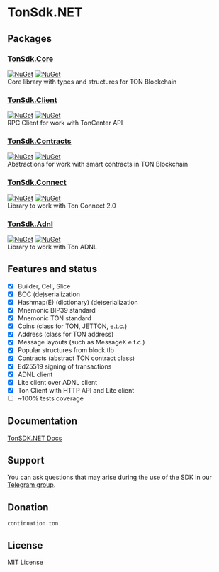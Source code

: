 # TonSdk.NET

## Packages

### [TonSdk.Core](https://www.nuget.org/packages/TonSdk.Core/)
[![NuGet](https://img.shields.io/nuget/dt/TonSdk.Core.svg)](https://www.nuget.org/packages/TonSdk.Core)
[![NuGet](https://img.shields.io/nuget/vpre/TonSdk.Core.svg)](https://www.nuget.org/packages/TonSdk.Core) \
Core library with types and structures for TON Blockchain

### [TonSdk.Client](https://www.nuget.org/packages/TonSdk.Client/)
[![NuGet](https://img.shields.io/nuget/dt/TonSdk.Client.svg)](https://www.nuget.org/packages/TonSdk.Client)
[![NuGet](https://img.shields.io/nuget/vpre/TonSdk.Client.svg)](https://www.nuget.org/packages/TonSdk.Client) \
RPC Client for work with TonCenter API

### [TonSdk.Contracts](https://www.nuget.org/packages/TonSdk.Contracts/)
[![NuGet](https://img.shields.io/nuget/dt/TonSdk.Contracts.svg)](https://www.nuget.org/packages/TonSdk.Contracts)
[![NuGet](https://img.shields.io/nuget/vpre/TonSdk.Contracts.svg)](https://www.nuget.org/packages/TonSdk.Contracts) \
Abstractions for work with smart contracts in TON Blockchain

### [TonSdk.Connect](https://www.nuget.org/packages/TonSdk.Connect/)
[![NuGet](https://img.shields.io/nuget/dt/TonSdk.Connect.svg)](https://www.nuget.org/packages/TonSdk.Connect)
[![NuGet](https://img.shields.io/nuget/vpre/TonSdk.Connect.svg)](https://www.nuget.org/packages/TonSdk.Connect) \
Library to work with Ton Connect 2.0

### [TonSdk.Adnl](https://www.nuget.org/packages/TonSdk.Adnl/)
[![NuGet](https://img.shields.io/nuget/dt/TonSdk.Adnl.svg)](https://www.nuget.org/packages/TonSdk.Adnl)
[![NuGet](https://img.shields.io/nuget/vpre/TonSdk.Adnl.svg)](https://www.nuget.org/packages/TonSdk.Adnl) \
Library to work with Ton ADNL

## Features and status

- [x] Builder, Cell, Slice
- [x] BOC  (de)serialization
- [x] Hashmap(E) (dictionary) (de)serialization
- [x] Mnemonic BIP39 standard
- [x] Mnemonic TON standard
- [x] Coins (class for TON, JETTON, e.t.c.)
- [x] Address (class for TON address)
- [x] Message layouts (such as MessageX e.t.c.)
- [x] Popular structures from block.tlb
- [x] Contracts (abstract TON contract class)
- [x] Ed25519 signing of transactions
- [x] ADNL client
- [x] Lite client over ADNL client
- [x] Ton Client with HTTP API and Lite client
- [ ] ~100% tests coverage

## Documentation
[TonSDK.NET Docs](https://docs.tonsdk.net/user-manual/getting-started)

## Support
You can ask questions that may arise during the use of the SDK in our [Telegram group](https://t.me/cont_team/104).

## Donation

`continuation.ton`

## License

MIT License
